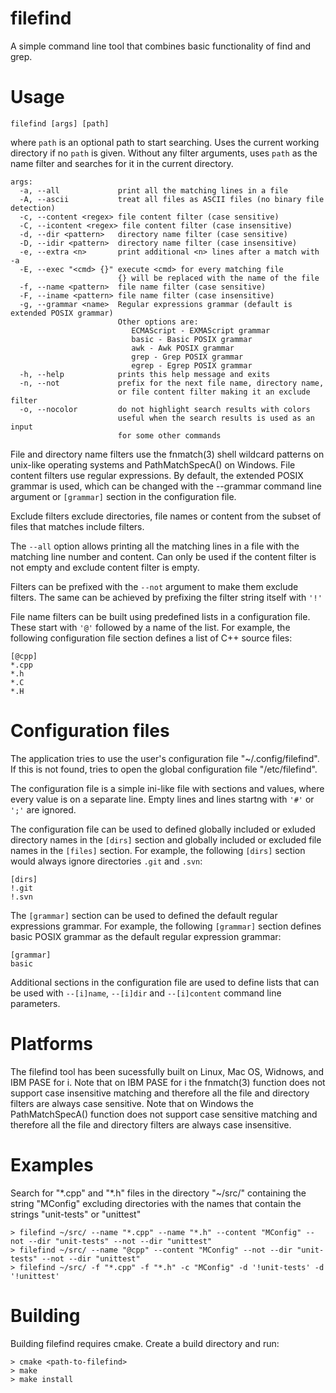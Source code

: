 # filefind
A simple command line tool that combines basic functionality of find and grep.

# Usage
`filefind [args] [path]`

where `path` is an optional path to start searching. Uses the current working directory if no `path` is given. Without any filter arguments, uses `path` as the name filter and searches for it in the current directory.

```
args:
  -a, --all             print all the matching lines in a file
  -A, --ascii           treat all files as ASCII files (no binary file detection)
  -c, --content <regex> file content filter (case sensitive)
  -C, --icontent <regex> file content filter (case insensitive)
  -d, --dir <pattern>   directory name filter (case sensitive)
  -D, --idir <pattern>  directory name filter (case insensitive)
  -e, --extra <n>       print additional <n> lines after a match with -a
  -E, --exec "<cmd> {}" execute <cmd> for every matching file
                        {} will be replaced with the name of the file
  -f, --name <pattern>  file name filter (case sensitive)
  -F, --iname <pattern> file name filter (case insensitive)
  -g, --grammar <name>  Regular expressions grammar (default is extended POSIX grammar)
                        Other options are:
                           ECMAScript - EXMAScript grammar
                           basic - Basic POSIX grammar
                           awk - Awk POSIX grammar
                           grep - Grep POSIX grammar
                           egrep - Egrep POSIX grammar
  -h, --help            prints this help message and exits
  -n, --not             prefix for the next file name, directory name,
                        or file content filter making it an exclude filter
  -o, --nocolor         do not highlight search results with colors
                        useful when the search results is used as an input
                        for some other commands
```

File and directory name filters use the fnmatch(3) shell wildcard patterns on unix-like operating systems and PathMatchSpecA() on Windows. File content   filters use regular expressions. By default, the extended POSIX grammar is used, which can be changed with the --grammar command line argument or `[grammar]` section in the configuration file.

Exclude filters exclude directories, file names or content from the subset of files that matches include filters.

The `--all` option allows printing all the matching lines in a file with the matching line number and content. Can only be used if the content filter is not empty and exclude content filter is empty.

Filters can be prefixed with the `--not` argument to make them exclude filters. The same can be achieved by prefixing the filter string itself with `'!'`

File name filters can be built using predefined lists in a configuration file. These start with `'@'` followed by a name of the list. For example, the following configuration file section defines a list of C++ source files:

```
[@cpp]
*.cpp
*.h
*.C
*.H
```
# Configuration files

The application tries to use the user's configuration file "~/.config/filefind". If this is not found, tries to open the global configuration file "/etc/filefind".

The configuration file is a simple ini-like file with sections and values, where every value is on a separate line. Empty lines and lines startng with `'#'` or `';'` are ignored.

The configuration file can be used to defined globally included or exluded directory names in the `[dirs]` section and globally included or excluded file names in the `[files]` section. For example, the following `[dirs]` section would always ignore directories `.git` and `.svn`:
```
[dirs]
!.git
!.svn
```
The `[grammar]` section can be used to defined the default regular expressions grammar. For example, the following `[grammar]` section defines basic POSIX grammar as the default regular expression grammar:
```
[grammar]
basic
```
Additional sections in the configuration file are used to define lists that can be used with `--[i]name`, `--[i]dir` and `--[i]content` command line parameters.

# Platforms

The filefind tool has been sucessfully built on Linux, Mac OS, Widnows, and IBM PASE for i. Note that on IBM PASE for i the fnmatch(3) function does not support case insensitive matching and therefore all the file and directory filters are always case sensitive. Note that on Windows the PathMatchSpecA() function does not support case sensitive matching and therefore all the file and directory filters are always case insensitive.

# Examples

Search for "\*.cpp" and "\*.h" files in the directory "~/src/" containing the string
"MConfig" excluding directories with the names that contain the strings "unit-tests"
or "unittest"

```
> filefind ~/src/ --name "*.cpp" --name "*.h" --content "MConfig" --not --dir "unit-tests" --not --dir "unittest"
> filefind ~/src/ --name "@cpp" --content "MConfig" --not --dir "unit-tests" --not --dir "unittest"
> filefind ~/src/ -f "*.cpp" -f "*.h" -c "MConfig" -d '!unit-tests' -d '!unittest'
```

# Building
Building filefind requires cmake. Create a build directory and run:
```
> cmake <path-to-filefind>
> make
> make install
```
